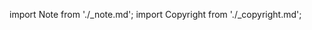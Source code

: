import Note from './_note.md';
import Copyright from './_copyright.md';

<!--<Note />-->
<Copyright />
